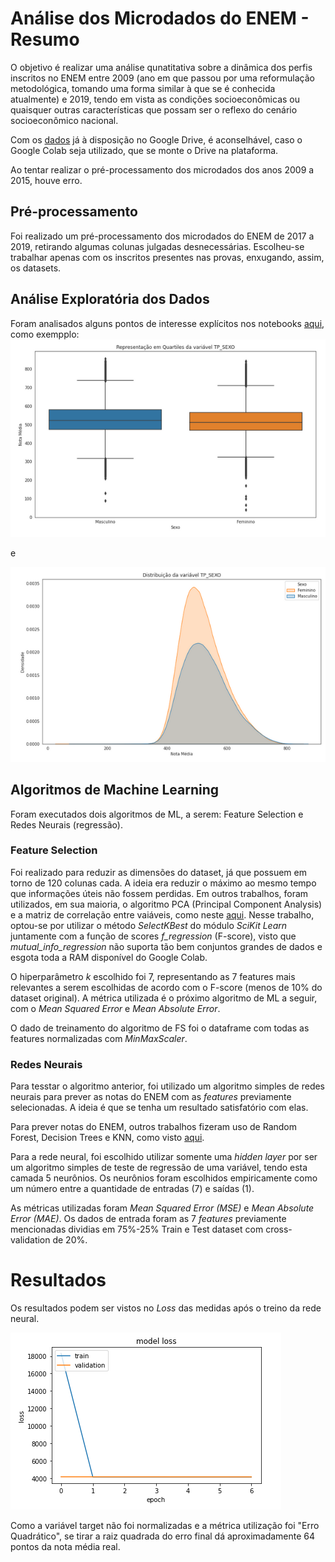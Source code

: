 # Análise dos Microdados do ENEM - Resumo

O objetivo é realizar uma análise qunatitativa sobre a dinâmica dos perfis inscritos no ENEM entre 2009 (ano em que passou por uma reformulação metodológica, tomando uma forma similar à que se é conhecida atualmente) e 2019, tendo em vista as condições socioeconômicas ou quaisquer outras características que possam ser o reflexo do cenário socioeconômico nacional.  

Com os [dados](https://github.com/e-moncao-lima/UC_Data_Science-Analise_ENEM/blob/dados/README.md) já à disposição no Google Drive, é aconselhável, caso o Google Colab seja utilizado, que se monte o Drive na plataforma. 

Ao tentar realizar o pré-processamento dos microdados dos anos 2009 a 2015, houve erro.

## Pré-processamento

Foi realizado um pré-processamento dos microdados do ENEM de 2017 a 2019, retirando 
algumas colunas julgadas desnecessárias. Escolheu-se trabalhar apenas com os inscritos presentes nas provas, enxugando, assim, os datasets.

## Análise Exploratória dos Dados

Foram analisados alguns pontos de interesse explícitos nos notebooks [aqui](https://github.com/e-moncao-lima/UC_Data_Science-Analise_ENEM/tree/preprocessing), como exempplo:
![](https://github.com/e-moncao-lima/UC_Data_Science-Analise_ENEM/blob/images/Box_Sexo_2019.PNG)

e 

![](https://github.com/e-moncao-lima/UC_Data_Science-Analise_ENEM/blob/images/Dist_Sexo_2019.PNG)

## Algoritmos de Machine Learning

Foram executados dois algoritmos de ML, a serem: Feature Selection e Redes Neurais (regressão).

### Feature Selection

Foi realizado para reduzir as dimensões do dataset, já que possuem em torno de 120 colunas cada. A ideia era reduzir o máximo ao mesmo tempo que informações úteis não fossem perdidas. Em outros trabalhos, foram utilizados, em sua maioria, o algoritmo PCA (Principal Component Analysis) e a matriz de correlação entre vaiáveis, como neste [aqui](https://medium.com/@wesleywatanabe/data-science-machine-learning-enem-regressao-linear-5cd140459dc3). Nesse trabalho, optou-se por utilizar o método *SelectKBest* do módulo *SciKit Learn* juntamente com a função de scores *f_regression* (F-score), visto que *mutual_info_regression* não suporta tão bem conjuntos grandes de dados e esgota toda a RAM disponível do Google Colab.

O hiperparâmetro *k* escolhido foi 7, representando as 7 features mais relevantes  a serem escolhidas de acordo com o F-score (menos de 10% do dataset original). A métrica utilizada é o próximo algoritmo de ML a seguir, com o *Mean Squared Error* e *Mean Absolute Error*. 

O dado de treinamento do algoritmo de FS foi o dataframe com todas as features normalizadas com *MinMaxScaler*.

### Redes Neurais

Para tesstar o algoritmo anterior, foi utilizado um algoritmo simples de redes neurais para prever as notas do ENEM com as *features* previamente selecionadas. A ideia é que se tenha um resultado satisfatório com elas.

Para prever notas do ENEM, outros trabalhos fizeram uso de Random Forest, Decision Trees e KNN, como visto [aqui](https://ensinandomaquinasblog.wordpress.com/2017/12/15/modelos-preditivos-de-notas-de-redacao-do-enem-2015/).

Para a rede neural, foi escolhido utilizar somente uma *hidden layer* por ser um algoritmo simples de teste de regressão de uma variável, tendo esta camada 5 neurônios. Os neurônios foram escolhidos empiricamente como um número entre a quantidade de entradas (7) e saídas (1).

As métricas utilizadas foram *Mean Squared Error (MSE)* e *Mean Absolute Error (MAE)*. Os dados de entrada foram as 7 *features* previamente mencionadas dividias em 75%-25% Train e Test dataset com cross-validation de 20%.

# Resultados

Os resultados podem ser vistos no *Loss* das medidas após o treino da rede neural.

![alt text](https://github.com/e-moncao-lima/UC_Data_Science-Analise_ENEM/blob/images/Neural_Loss.PNG)

Como a variável target não foi normalizadas e a métrica utilização foi "Erro Quadrático", se tirar a raiz quadrada do erro final dá aproximadamente 64 pontos da nota média real.








